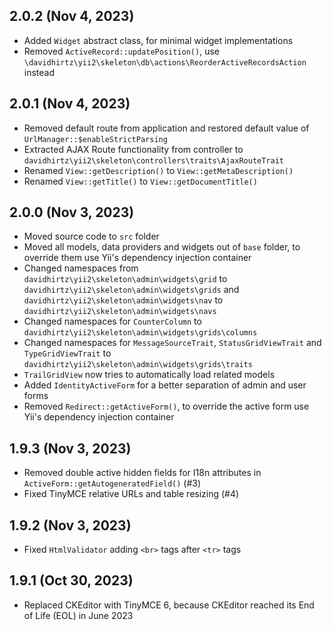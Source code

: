 ## 2.0.2 (Nov 4, 2023)

- Added `Widget` abstract class, for minimal widget implementations
- Removed `ActiveRecord::updatePosition()`, use `\davidhirtz\yii2\skeleton\db\actions\ReorderActiveRecordsAction` instead

## 2.0.1 (Nov 4, 2023)

- Removed default route from application and restored default value of `UrlManager::$enableStrictParsing`
- Extracted AJAX Route functionality from controller to `davidhirtz\yii2\skeleton\controllers\traits\AjaxRouteTrait`
- Renamed `View::getDescription()` to `View::getMetaDescription()`
- Renamed `View::getTitle()` to `View::getDocumentTitle()`

## 2.0.0 (Nov 3, 2023)

- Moved source code to `src` folder
- Moved all models, data providers and widgets out of `base` folder, to override them use Yii's dependency injection
  container
- Changed namespaces from `davidhirtz\yii2\skeleton\admin\widgets\grid`
  to `davidhirtz\yii2\skeleton\admin\widgets\grids` and `davidhirtz\yii2\skeleton\admin\widgets\nav`
  to `davidhirtz\yii2\skeleton\admin\widgets\navs`
- Changed namespaces for `CounterColumn` to `davidhirtz\yii2\skeleton\admin\widgets\grids\columns`
- Changed namespaces for `MessageSourceTrait`, `StatusGridViewTrait` and `TypeGridViewTrait`
  to `davidhirtz\yii2\skeleton\admin\widgets\grids\traits`
- `TrailGridView` now tries to automatically load related models
- Added `IdentityActiveForm` for a better separation of admin and user forms
- Removed `Redirect::getActiveForm()`, to override the active form use Yii's dependency injection
  container

## 1.9.3  (Nov 3, 2023)

- Removed double active hidden fields for I18n attributes in `ActiveForm::getAutogeneratedField()` (#3)
- Fixed TinyMCE relative URLs and table resizing (#4)

## 1.9.2  (Nov 3, 2023)

- Fixed `HtmlValidator` adding `<br>` tags after `<tr>` tags

## 1.9.1 (Oct 30, 2023)

- Replaced CKEditor with TinyMCE 6, because CKEditor reached its End of Life (EOL) in June 2023